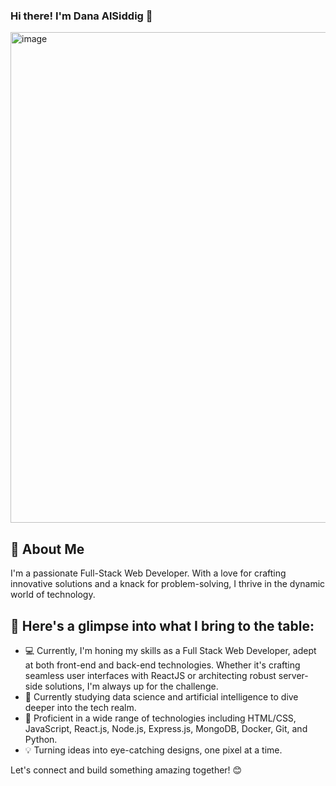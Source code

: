 ### Hi there! I'm Dana AlSiddig 👋 

<img width="785" alt="image" src="https://github.com/danasidd/danasidd/assets/113601804/04674761-126a-4f18-a5ca-7686e8ce4ee4">


## 👋 About Me

I'm a passionate Full-Stack Web Developer. With a love for crafting innovative solutions and a knack for problem-solving, I thrive in the dynamic world of technology. 

## 🚀 Here's a glimpse into what I bring to the table:

- 💻 Currently, I'm honing my skills as a Full Stack Web Developer, adept at both front-end and back-end technologies. Whether it's crafting seamless user interfaces with ReactJS or architecting robust server-side solutions, I'm always up for the challenge.
- 🤖 Currently studying data science and artificial intelligence to dive deeper into the tech realm.
- 🔧 Proficient in a wide range of technologies including HTML/CSS, JavaScript, React.js, Node.js, Express.js, MongoDB, Docker, Git, and Python.
- 💡 Turning ideas into eye-catching designs, one pixel at a time.

Let's connect and build something amazing together! 😊
